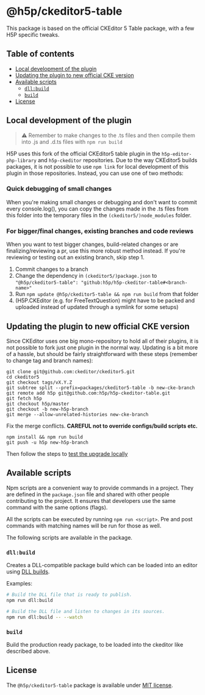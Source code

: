 @h5p/ckeditor5-table
====================

This package is based on the official CKEditor 5 Table package, with a few H5P specific tweaks.

## Table of contents

* [Local development of the plugin](#local-development-of-the-plugin)
* [Updating the plugin to new official CKE version](#updating-the-plugin-to-new-official-cke-version)
* [Available scripts](#available-scripts)
  * [`dll:build`](#dllbuild)
  * [`build`](#build)
* [License](#license)

## Local development of the plugin

> ⚠️ Remember to make changes to the .ts files and then compile them into .js and .d.ts files with `npm run build`

H5P uses this fork of the official CKEditor5 table plugin in the `h5p-editor-php-library` and `h5p-ckeditor` repositories. Due to the way CKEditor5 builds packages, it is not possible to use `npm link` for local development of this plugin in those repositories. Instead, you can use one of two methods:

### Quick debugging of small changes

When you're making small changes or debugging and don't want to commit every console.log(), you can copy the changes made in the .ts files from this folder into the temporary files in the `(ckeditor5/)node_modules` folder.

### For bigger/final changes, existing branches and code reviews

When you want to test bigger changes, build-related changes or are finalizing/reviewing a pr, use this more robust method instead. If you're reviewing or testing out an existing branch, skip step 1.

1. Commit changes to a branch
2. Change the dependency in `(ckeditor5/)package.json` to `"@h5p/ckeditor5-table": "github:h5p/h5p-ckeditor-table#<branch-name>"`
3. Run `npm update @h5p/ckeditor5-table && npm run build` from that folder
4. (H5P.CKEditor (e.g. for FreeTextQuestion) might have to be packed and uploaded instead of updated through a symlink for some setups)

## Updating the plugin to new official CKE version

Since CKEditor uses one big mono-repository to hold all of their plugins, it is not possible to fork just one plugin in the normal way. Updating is a bit more of a hassle, but should be fairly straightforward with these steps (remember to change tag and branch names):

```
git clone git@github.com:ckeditor/ckeditor5.git
cd ckeditor5
git checkout tags/vX.Y.Z
git subtree split --prefix=packages/ckeditor5-table -b new-cke-branch
git remote add h5p git@github.com:h5p/h5p-ckeditor-table.git
git fetch h5p
git checkout h5p/master
git checkout -b new-h5p-branch
git merge --allow-unrelated-histories new-cke-branch
```
Fix the merge conflicts. **CAREFUL not to override configs/build scripts etc.**

```
npm install && npm run build
git push -u h5p new-h5p-branch
```
Then follow the steps to [test the upgrade locally](#local-development-of-the-plugin)

## Available scripts

Npm scripts are a convenient way to provide commands in a project. They are defined in the `package.json` file and shared with other people contributing to the project. It ensures that developers use the same command with the same options (flags).

All the scripts can be executed by running `npm run <script>`. Pre and post commands with matching names will be run for those as well.

The following scripts are available in the package.

### `dll:build`

Creates a DLL-compatible package build which can be loaded into an editor using [DLL builds](https://ckeditor.com/docs/ckeditor5/latest/builds/guides/development/dll-builds.html).

Examples:

```bash
# Build the DLL file that is ready to publish.
npm run dll:build

# Build the DLL file and listen to changes in its sources.
npm run dll:build -- --watch
```

### `build`

Build the production ready package, to be loaded into the ckeditor like described above.

## License

The `@h5p/ckeditor5-table` package is available under [MIT license](https://opensource.org/licenses/MIT).
